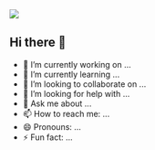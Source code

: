 <img src="https://capsule-render.vercel.app/api?type=transparent&color=auto&height=300&section=header&text=capsule%20render&fontSize=90" />


## Hi there 👋
- 🔭 I’m currently working on ...
- 🌱 I’m currently learning ...
- 👯 I’m looking to collaborate on ...
- 🤔 I’m looking for help with ...
- 💬 Ask me about ...
- 📫 How to reach me: ...
- 😄 Pronouns: ...
- ⚡ Fun fact: ...
